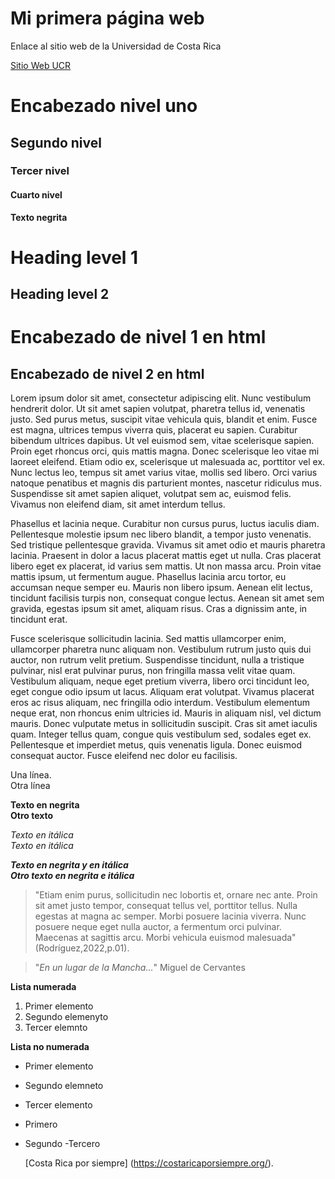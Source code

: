 # Mi primera página web 

Enlace al sitio web de la Universidad de Costa Rica

[Sitio Web UCR](https://www.ucr.ac.cr/)

# Encabezado nivel uno

## Segundo nivel 

### Tercer nivel

#### Cuarto nivel


**Texto negrita**

Heading level 1
===============

Heading level 2
---------------

<h1>Encabezado de nivel 1 en html </h1>
<h2>Encabezado de nivel 2 en html </h2>

Lorem ipsum dolor sit amet, consectetur adipiscing elit. Nunc vestibulum hendrerit dolor. Ut sit amet sapien volutpat, pharetra tellus id, venenatis justo. Sed purus metus, suscipit vitae vehicula quis, blandit et enim. Fusce est magna, ultrices tempus viverra quis, placerat eu sapien. Curabitur bibendum ultrices dapibus. Ut vel euismod sem, vitae scelerisque sapien. Proin eget rhoncus orci, quis mattis magna. Donec scelerisque leo vitae mi laoreet eleifend. Etiam odio ex, scelerisque ut malesuada ac, porttitor vel ex. Nunc lectus leo, tempus sit amet varius vitae, mollis sed libero. Orci varius natoque penatibus et magnis dis parturient montes, nascetur ridiculus mus. Suspendisse sit amet sapien aliquet, volutpat sem ac, euismod felis. Vivamus non eleifend diam, sit amet interdum tellus.

Phasellus et lacinia neque. Curabitur non cursus purus, luctus iaculis diam. Pellentesque molestie ipsum nec libero blandit, a tempor justo venenatis. Sed tristique pellentesque gravida. Vivamus sit amet odio et mauris pharetra lacinia. Praesent in dolor a lacus placerat mattis eget ut nulla. Cras placerat libero eget ex placerat, id varius sem mattis. Ut non massa arcu. Proin vitae mattis ipsum, ut fermentum augue. Phasellus lacinia arcu tortor, eu accumsan neque semper eu. Mauris non libero ipsum. Aenean elit lectus, tincidunt facilisis turpis non, consequat congue lectus. Aenean sit amet sem gravida, egestas ipsum sit amet, aliquam risus. Cras a dignissim ante, in tincidunt erat.

Fusce scelerisque sollicitudin lacinia. Sed mattis ullamcorper enim, ullamcorper pharetra nunc aliquam non. Vestibulum rutrum justo quis dui auctor, non rutrum velit pretium. Suspendisse tincidunt, nulla a tristique pulvinar, nisl erat pulvinar purus, non fringilla massa velit vitae quam. Vestibulum aliquam, neque eget pretium viverra, libero orci tincidunt leo, eget congue odio ipsum ut lacus. Aliquam erat volutpat. Vivamus placerat eros ac risus aliquam, nec fringilla odio interdum. Vestibulum elementum neque erat, non rhoncus enim ultricies id. Mauris in aliquam nisl, vel dictum mauris. Donec vulputate metus in sollicitudin suscipit. Cras sit amet iaculis quam. Integer tellus quam, congue quis vestibulum sed, sodales eget ex. Pellentesque et imperdiet metus, quis venenatis ligula. Donec euismod consequat auctor. Fusce eleifend nec dolor eu facilisis.

Una línea.  
Otra línea 

**Texto en negrita**  
__Otro texto__

*Texto en itálica*  
_Texto en itálica_

***Texto en negrita y en itálica***  
**_Otro texto en negrita e itálica_**


> "Etiam enim purus, sollicitudin nec lobortis et, ornare nec ante. Proin sit amet justo tempor, consequat tellus vel, porttitor tellus. Nulla egestas at magna ac semper. Morbi posuere lacinia viverra. Nunc posuere neque eget nulla auctor, a fermentum orci pulvinar. Maecenas at sagittis arcu. Morbi vehicula euismod malesuada"(Rodríguez,2022,p.01).

> "*En un lugar de la Mancha...*" Miguel de Cervantes 

**Lista numerada**

1. Primer elemento 
2. Segundo elemenyto 
3. Tercer elemnto 


**Lista no numerada**
- Primer elemento 
- Segundo elemneto 
- Tercer elemento

- Primero
- Segundo
     -Tercero    
    
    
    [Costa Rica por siempre] (https://costaricaporsiempre.org/).
